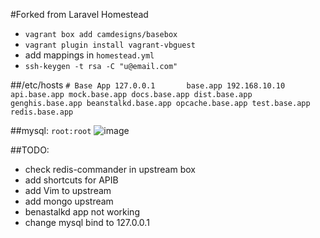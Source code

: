 #Forked from Laravel Homestead

- `vagrant box add camdesigns/basebox`
- `vagrant plugin install vagrant-vbguest`
- add mappings in `homestead.yml`
- `ssh-keygen -t rsa -C "u@email.com"`

##/etc/hosts
`# Base App
127.0.0.1		base.app
192.168.10.10   api.base.app mock.base.app docs.base.app dist.base.app genghis.base.app beanstalkd.base.app opcache.base.app test.base.app redis.base.app
`

##mysql: `root:root`
  ![image](docs/mysql.png)

##TODO:

- check redis-commander in upstream box
- add shortcuts for APIB
- add Vim to upstream
- add mongo upstream
- benastalkd app not working
- change mysql bind to 127.0.0.1

